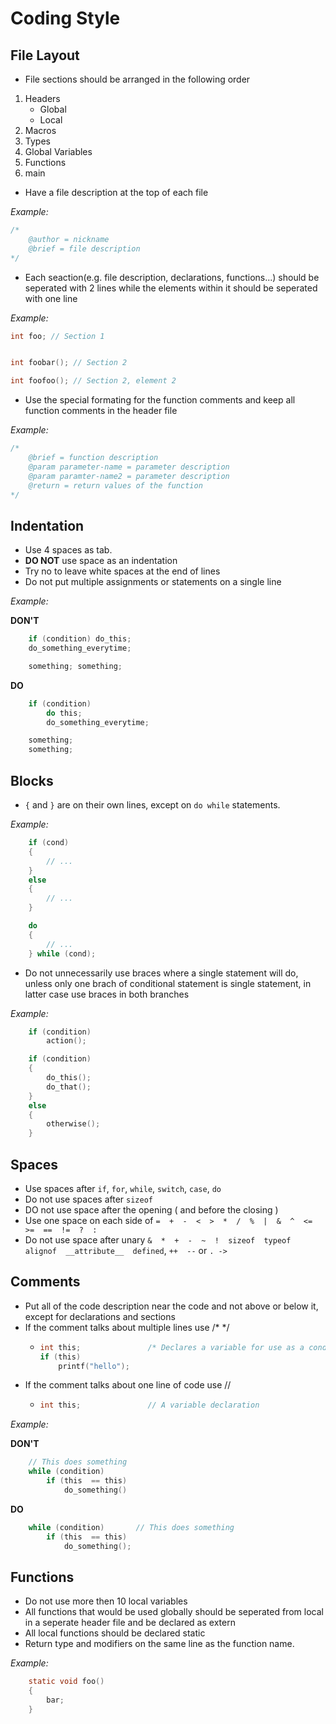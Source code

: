 <!---
	@author 	= Taken from SkiftOS
	@brief 		= includes the description of coding style used in the OS
	@original	= https://github.com/skiftOS/skift/blob/main/manual/00-meta/coding_style.md
	@license 	= Unspecified
		Copyright © 2018-2021 N. Van Bossuyt & contributors

		Permission is hereby granted, free of charge, to any person obtaining a copy of this software and associated documentation files (the "Software"), to deal in the Software without restriction, including without limitation the rights to use, copy, modify, merge, publish, distribute, sublicense, and/or sell copies of the Software, and to permit persons to whom the Software is furnished to do so, subject to the following conditions:

		The above copyright notice and this permission notice shall be included in all copies or substantial portions of the Software.

		THE SOFTWARE IS PROVIDED "AS IS", WITHOUT WARRANTY OF ANY KIND, EXPRESS OR IMPLIED, INCLUDING BUT NOT LIMITED TO THE WARRANTIES OF MERCHANTABILITY, FITNESS FOR A PARTICULAR PURPOSE AND NONINFRINGEMENT. IN NO EVENT SHALL THE AUTHORS OR COPYRIGHT HOLDERS BE LIABLE FOR ANY CLAIM, DAMAGES OR OTHER LIABILITY, WHETHER IN AN ACTION OF CONTRACT, TORT OR OTHERWISE, ARISING FROM, OUT OF OR IN CONNECTION WITH THE SOFTWARE OR THE USE OR OTHER DEALINGS IN THE SOFTWARE.
--->



# Coding Style
## File Layout

* File sections should be arranged in the following order
1. Headers
    * Global
    * Local
2. Macros
3. Types
4. Global Variables
5. Functions
6. main

* Have a file description at the top of each file

*Example:*

```C
/*
    @author = nickname
    @brief = file description
*/
```

* Each seaction(e.g. file description, declarations, functions...) should be seperated with 2 lines while the elements within it should be seperated with one line

*Example:*

```C
int foo; // Section 1


int foobar(); // Section 2

int foofoo(); // Section 2, element 2
```

* Use the special formating for the function comments and keep all function comments in the header file

*Example:*

```C
/*
    @brief = function description
    @param parameter-name = parameter description
    @param paramter-name2 = parameter description
    @return = return values of the function
*/
```

## Indentation

* Use 4 spaces as tab.
* **DO NOT** use space as an indentation
* Try no to leave white spaces at the end of lines
* Do not put multiple assignments or statements on a single line

*Example:*

**DON'T**
```C
    if (condition) do_this;
    do_something_everytime;

    something; something;
```
**DO**
```C
    if (condition)
        do this;
        do_something_everytime;

    something;
    something;
```

## Blocks

* `{` and `}` are on their own lines, except on `do while` statements.

*Example:*

```C
    if (cond)
    {
        // ...
    }
    else
    {
        // ...
    }

    do
    {
        // ...
    } while (cond);
```

* Do not unnecessarily use braces where a single statement will do, unless only one brach of conditional statement is single statement, in latter case use braces in both branches

*Example:*

```C
    if (condition)
        action();

    if (condition)
    {
        do_this();
        do_that();
    }
    else
    {
        otherwise();
    }
```

## Spaces

* Use spaces after `if`, `for`, `while`, `switch`, `case`, `do`
* Do not use spaces after `sizeof`
* DO not use space after the opening ( and before the closing )
* Use one space on each side of `=  +  -  <  >  *  /  %  |  &  ^  <=  >=  ==  !=  ?  :`
* Do not use space after unary `&  *  +  -  ~  !  sizeof  typeof  alignof  __attribute__  defined`, `++  --` or `. ->`

## Comments

* Put all of the code description near the code and not above or below it, except for declarations and sections
* If the comment talks about multiple lines use /* */
	*	```c
		int this;				/* Declares a variable for use as a condition and prints hello */
		if (this)
			printf("hello");
* If the comment talks about one line of code use //
	*	```c
		int this; 				// A variable declaration
		```

*Example:*

**DON'T**
```C
    // This does something
    while (condition)
        if (this  == this)
            do_something()
```

**DO**
```C
    while (condition)       // This does something
        if (this  == this)
            do_something();
```

## Functions

* Do not use more then 10 local variables
* All functions that would be used globally should be seperated from local in a seperate header file and be declared as extern
* All local functions should be declared static
* Return type and modifiers on the same line as the function name.

*Example:*

```C
    static void foo()
    {
        bar;
    }
```